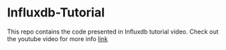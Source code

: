 # Influxdb-Tutorial
This repo contains the code presented in Influxdb tutorial video. Check out the youtube video for more info [link](https://youtu.be/wwAsjs2XcBU)
